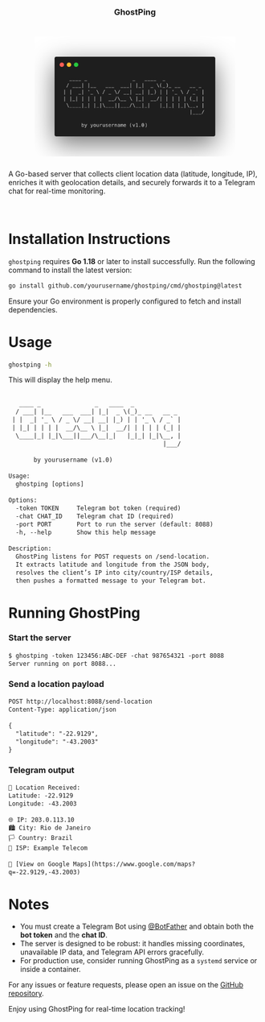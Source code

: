 <h3 align="center">GhostPing</h3>
<h1 align="center"> <img src="https://github.com/k4rkarov/ghostping/blob/main/ghostping.png" alt="ghostping" width="400px"></h1>

A Go-based server that collects client location data (latitude, longitude, IP), enriches it with geolocation details, and securely forwards it to a Telegram chat for real-time monitoring.

<br>

# Installation Instructions

`ghostping` requires **Go 1.18** or later to install successfully. Run the following command to install the latest version: 

```sh
go install github.com/yourusername/ghostping/cmd/ghostping@latest
````

Ensure your Go environment is properly configured to fetch and install dependencies.

# Usage

```sh
ghostping -h
```

This will display the help menu.

```console

   ____ _               _   ____  _             
  / ___| |__   ___  ___| |_|  _ \(_)_ __   __ _ 
 | |  _| '_ \ / _ \/ __| __| |_) | | '_ \ / _` |
 | |_| | | | |  __/\__ \ |_|  __/| | | | | (_| |
  \____|_| |_|\___||___/\__|_|   |_|_| |_|\__, |
                                           |___/ 

       by yourusername (v1.0)

Usage:
  ghostping [options]

Options:
  -token TOKEN     Telegram bot token (required)
  -chat CHAT_ID    Telegram chat ID (required)
  -port PORT       Port to run the server (default: 8088)
  -h, --help       Show this help message

Description:
  GhostPing listens for POST requests on /send-location. 
  It extracts latitude and longitude from the JSON body, 
  resolves the client’s IP into city/country/ISP details, 
  then pushes a formatted message to your Telegram bot.
```

# Running GhostPing

### Start the server

```
$ ghostping -token 123456:ABC-DEF -chat 987654321 -port 8088
Server running on port 8088...
```

### Send a location payload

```
POST http://localhost:8088/send-location
Content-Type: application/json

{
  "latitude": "-22.9129",
  "longitude": "-43.2003"
}
```

### Telegram output

```
📍 Location Received:
Latitude: -22.9129
Longitude: -43.2003

🌐 IP: 203.0.113.10
🏙 City: Rio de Janeiro
🏳 Country: Brazil
📡 ISP: Example Telecom

🔗 [View on Google Maps](https://www.google.com/maps?q=-22.9129,-43.2003)
```

# Notes

* You must create a Telegram Bot using [@BotFather](https://t.me/BotFather) and obtain both the **bot token** and the **chat ID**.
* The server is designed to be robust: it handles missing coordinates, unavailable IP data, and Telegram API errors gracefully.
* For production use, consider running GhostPing as a `systemd` service or inside a container.

For any issues or feature requests, please open an issue on the [GitHub repository](https://github.com/yourusername/ghostping).

Enjoy using GhostPing for real-time location tracking!
